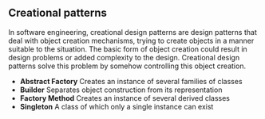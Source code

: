 ## Creational patterns

In software engineering, creational design patterns are design patterns that deal with object creation mechanisms, trying to create objects in a manner suitable to the situation. The basic form of object creation could result in design problems or added complexity to the design. Creational design patterns solve this problem by somehow controlling this object creation.



* **Abstract Factory**
Creates an instance of several families of classes
* **Builder**
Separates object construction from its representation
* **Factory Method**
Creates an instance of several derived classes
* **Singleton**
A class of which only a single instance can exist

    